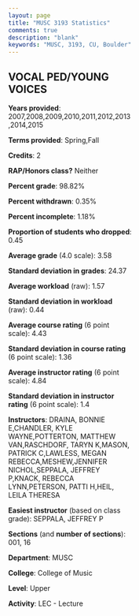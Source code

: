 ```yaml
---
layout: page
title: "MUSC 3193 Statistics"
comments: true
description: "blank"
keywords: "MUSC, 3193, CU, Boulder"
--- 
```

<head>
<script src="https://ajax.googleapis.com/ajax/libs/jquery/2.1.3/jquery.min.js"></script>
<script src="https://dl.dropboxusercontent.com/s/pc42nxpaw1ea4o9/highcharts.js?dl=0"></script>
<!-- <script src="../assets/js/highcharts.js"></script> -->
<style type="text/css">@font-face {
	font-family: "Bebas Neue";
	src: url(https://www.filehosting.org/file/details/544349/BebasNeue%20Regular.otf) format("opentype");
	}
	h1.Bebas { 
		font-family: "Bebas Neue", Verdana, Tahoma;
	}
</style>
</head>
<body>
	<div id="container" style="float: right; width: 45%; height: 88%; margin-left: 2.5%; margin-right: 2.5%;"></div>
	<script language="JavaScript">
		$(document).ready(function() {
		var chart = {type: 'column'};
		var title = {text: 'Grade Distribution'};
		var xAxis = {categories: ['A','B','C','D','F'],crosshair: true};
		var yAxis = {min: 0,title: {text: 'Percentage'}};
		var tooltip = {headerFormat: '<center><b><span style="font-size:20px">{point.key}</span></b></center>',
		               pointFormat: '<td style="padding:0"><b>{point.y:.1f}%</b></td>',
		               footerFormat: '</table>',shared: true,useHTML: true};
		var plotOptions = {column: {pointPadding: 0.0,borderWidth: 0}};  
		var credits = {enabled: false};var series= [{name: 'Percent',data: [77.27,15.91,3.64,0.91,2.27,]}];
		var json = {};
		json.chart = chart;
		json.title = title;
		json.tooltip = tooltip;
		json.xAxis = xAxis;
		json.yAxis = yAxis;  
		json.series = series;
		json.plotOptions = plotOptions;  
		json.credits = credits;
		$('#container').highcharts(json);
	});
	</script>
</body>
			   
## VOCAL PED/YOUNG VOICES

**Years provided**: 2007,2008,2009,2010,2011,2012,2013,2014,2015

**Terms provided**: Spring,Fall

**Credits**: 2

**RAP/Honors class?** Neither

**Percent grade**: 98.82%

**Percent withdrawn**: 0.35%

**Percent incomplete**: 1.18%

**Proportion of students who dropped**: 0.45

**Average grade** (4.0 scale): 3.58

**Standard deviation in grades**: 24.37

**Average workload** (raw): 1.57

**Standard deviation in workload** (raw): 0.44

**Average course rating** (6 point scale): 4.43

**Standard deviation in course rating** (6 point scale): 1.36

**Average instructor rating** (6 point scale): 4.84

**Standard deviation in instructor rating** (6 point scale): 1.4

**Instructors**: DRAINA, BONNIE E,CHANDLER, KYLE WAYNE,POTTERTON, MATTHEW VAN,RASCHDORF, TARYN K,MASON, PATRICK C,LAWLESS, MEGAN REBECCA,MESHEW,JENNIFER NICHOL,SEPPALA, JEFFREY P,KNACK, REBECCA LYNN,PETERSON, PATTI H,HEIL, LEILA THERESA

**Easiest instructor** (based on class grade): SEPPALA, JEFFREY P

**Sections** (and **number of sections**): 001, 16

**Department**: MUSC

**College**: College of Music

**Level**: Upper

**Activity**: LEC - Lecture